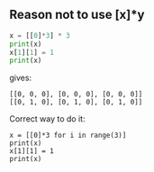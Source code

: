 ## Reason not to use [x]*y
```python
x = [[0]*3] * 3
print(x)
x[1][1] = 1
print(x)
```
gives:
```
[[0, 0, 0], [0, 0, 0], [0, 0, 0]]
[[0, 1, 0], [0, 1, 0], [0, 1, 0]]
```
Correct way to do it:
```
x = [[0]*3 for i in range(3)]
print(x) 
x[1][1] = 1
print(x)
```
